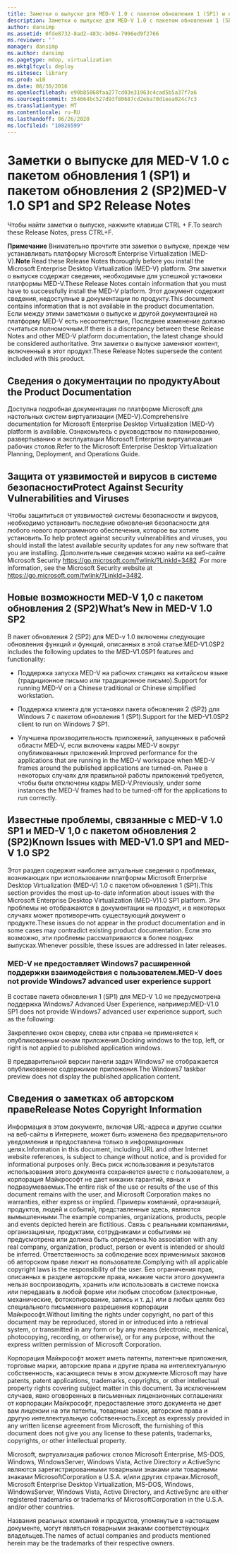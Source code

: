 ```yaml
---
title: Заметки о выпуске для MED-V 1.0 с пакетом обновления 1 (SP1) и пакетом обновления 2 (SP2)
description: Заметки о выпуске для MED-V 1.0 с пакетом обновления 1 (SP1) и пакетом обновления 2 (SP2)
author: dansimp
ms.assetid: 0fde8732-8ad2-483c-b094-7996ed9f2766
ms.reviewer: ''
manager: dansimp
ms.author: dansimp
ms.pagetype: mdop, virtualization
ms.mktglfcycl: deploy
ms.sitesec: library
ms.prod: w10
ms.date: 08/30/2016
ms.openlocfilehash: e90b85068faa277cd03e31963c4cad5b5a37f7a6
ms.sourcegitcommit: 354664bc527d93f80687cd2eba70d1eea024c7c3
ms.translationtype: MT
ms.contentlocale: ru-RU
ms.lasthandoff: 06/26/2020
ms.locfileid: "10826599"
---
```

# <span data-ttu-id="6edd5-103">Заметки о выпуске для MED-V 1.0 с пакетом обновления 1 (SP1) и пакетом обновления 2 (SP2)</span><span class="sxs-lookup"><span data-stu-id="6edd5-103">MED-V 1.0 SP1 and SP2 Release Notes</span></span>


<span data-ttu-id="6edd5-104">Чтобы найти заметки о выпуске, нажмите клавиши CTRL + F.</span><span class="sxs-lookup"><span data-stu-id="6edd5-104">To search these Release Notes, press CTRL+F.</span></span>

<span data-ttu-id="6edd5-105">**Примечание**  Внимательно прочтите эти заметки о выпуске, прежде чем устанавливать платформу Microsoft Enterprise Virtualization (MED-V).</span><span class="sxs-lookup"><span data-stu-id="6edd5-105">**Note** Read these Release Notes thoroughly before you install the Microsoft Enterprise Desktop Virtualization (MED-V) platform.</span></span> <span data-ttu-id="6edd5-106">Эти заметки о выпуске содержат сведения, необходимые для успешной установки платформы MED-V.</span><span class="sxs-lookup"><span data-stu-id="6edd5-106">These Release Notes contain information that you must have to successfully install the MED-V platform.</span></span> <span data-ttu-id="6edd5-107">Этот документ содержит сведения, недоступные в документации по продукту.</span><span class="sxs-lookup"><span data-stu-id="6edd5-107">This document contains information that is not available in the product documentation.</span></span> <span data-ttu-id="6edd5-108">Если между этими заметками о выпуске и другой документацией на платформу MED-V есть несоответствие, Последнее изменение должно считаться полномочным.</span><span class="sxs-lookup"><span data-stu-id="6edd5-108">If there is a discrepancy between these Release Notes and other MED-V platform documentation, the latest change should be considered authoritative.</span></span> <span data-ttu-id="6edd5-109">Эти заметки о выпуске заменяют контент, включенный в этот продукт.</span><span class="sxs-lookup"><span data-stu-id="6edd5-109">These Release Notes supersede the content included with this product.</span></span>

 

## <span data-ttu-id="6edd5-110">Сведения о документации по продукту</span><span class="sxs-lookup"><span data-stu-id="6edd5-110">About the Product Documentation</span></span>


<span data-ttu-id="6edd5-111">Доступна подробная документация по платформе Microsoft для настольных систем виртуализации (MED-V).</span><span class="sxs-lookup"><span data-stu-id="6edd5-111">Comprehensive documentation for Microsoft Enterprise Desktop Virtualization (MED-V) platform is available.</span></span> <span data-ttu-id="6edd5-112">Ознакомьтесь с руководством по планированию, развертыванию и эксплуатации Microsoft Enterprise виртуализация рабочих столов.</span><span class="sxs-lookup"><span data-stu-id="6edd5-112">Refer to the Microsoft Enterprise Desktop Virtualization Planning, Deployment, and Operations Guide.</span></span>

## <span data-ttu-id="6edd5-113">Защита от уязвимостей и вирусов в системе безопасности</span><span class="sxs-lookup"><span data-stu-id="6edd5-113">Protect Against Security Vulnerabilities and Viruses</span></span>


<span data-ttu-id="6edd5-114">Чтобы защититься от уязвимостей системы безопасности и вирусов, необходимо установить последние обновления безопасности для любого нового программного обеспечения, которое вы хотите установить.</span><span class="sxs-lookup"><span data-stu-id="6edd5-114">To help protect against security vulnerabilities and viruses, you should install the latest available security updates for any new software that you are installing.</span></span> <span data-ttu-id="6edd5-115">Дополнительные сведения можно найти на веб-сайте Microsoft Security <https://go.microsoft.com/fwlink/?LinkId=3482> .</span><span class="sxs-lookup"><span data-stu-id="6edd5-115">For more information, see the Microsoft Security website at <https://go.microsoft.com/fwlink/?LinkId=3482>.</span></span>

## <a href="" id="what-s-new-in-med-v-1-0-sp2"></a><span data-ttu-id="6edd5-116">Новые возможности MED-V 1,0 с пакетом обновления 2 (SP2)</span><span class="sxs-lookup"><span data-stu-id="6edd5-116">What’s New in MED-V 1.0 SP2</span></span>


<span data-ttu-id="6edd5-117">В пакет обновления 2 (SP2) для MED-v 1.0 включены следующие обновления функций и функций, описанных в этой статье:</span><span class="sxs-lookup"><span data-stu-id="6edd5-117">MED-V1.0SP2 includes the following updates to the MED-V1.0SP1 features and functionality:</span></span>

-   <span data-ttu-id="6edd5-118">Поддержка запуска MED-V на рабочих станциях на китайском языке (традиционное письмо или традиционное письмо).</span><span class="sxs-lookup"><span data-stu-id="6edd5-118">Support for running MED-V on a Chinese traditional or Chinese simplified workstation.</span></span>

-   <span data-ttu-id="6edd5-119">Поддержка клиента для установки пакета обновления 2 (SP2) для Windows 7 с пакетом обновления 1 (SP1).</span><span class="sxs-lookup"><span data-stu-id="6edd5-119">Support for the MED-V1.0SP2 client to run on Windows 7 SP1.</span></span>

-   <span data-ttu-id="6edd5-120">Улучшена производительность приложений, запущенных в рабочей области MED-V, если включены кадры MED-V вокруг опубликованных приложений.</span><span class="sxs-lookup"><span data-stu-id="6edd5-120">Improved performance for the applications that are running in the MED-V workspace when MED-V frames around the published applications are turned-on.</span></span> <span data-ttu-id="6edd5-121">Ранее в некоторых случаях для правильной работы приложений требуется, чтобы были отключены кадры MED-V.</span><span class="sxs-lookup"><span data-stu-id="6edd5-121">Previously, under some instances the MED-V frames had to be turned-off for the applications to run correctly.</span></span>

## <span data-ttu-id="6edd5-122">Известные проблемы, связанные с MED-V 1.0 SP1 и MED-V 1,0 с пакетом обновления 2 (SP2)</span><span class="sxs-lookup"><span data-stu-id="6edd5-122">Known Issues with MED-V1.0 SP1 and MED-V 1.0 SP2</span></span>


<span data-ttu-id="6edd5-123">Этот раздел содержит наиболее актуальные сведения о проблемах, возникающих при использовании платформы Microsoft Enterprise Desktop Virtualization (MED-V) 1.0 с пакетом обновления 1 (SP1).</span><span class="sxs-lookup"><span data-stu-id="6edd5-123">This section provides the most up-to-date information about issues with the Microsoft Enterprise Desktop Virtualization (MED-V)1.0 SP1 platform.</span></span> <span data-ttu-id="6edd5-124">Эти проблемы не отображаются в документации на продукт, и в некоторых случаях может противоречить существующий документ о продукте.</span><span class="sxs-lookup"><span data-stu-id="6edd5-124">These issues do not appear in the product documentation and in some cases may contradict existing product documentation.</span></span> <span data-ttu-id="6edd5-125">Если это возможно, эти проблемы рассматриваются в более поздних выпусках.</span><span class="sxs-lookup"><span data-stu-id="6edd5-125">Whenever possible, these issues are addressed in later releases.</span></span>

### <span data-ttu-id="6edd5-126">MED-V не предоставляет Windows7 расширенной поддержки взаимодействия с пользователем.</span><span class="sxs-lookup"><span data-stu-id="6edd5-126">MED-V does not provide Windows7 advanced user experience support</span></span>

<span data-ttu-id="6edd5-127">В составе пакета обновления 1 (SP1) для MED-V 1.0 не предусмотрена поддержка Windows7 Advanced User Experience, например:</span><span class="sxs-lookup"><span data-stu-id="6edd5-127">MED-V1.0 SP1 does not provide Windows7 advanced user experience support, such as the following:</span></span>

<span data-ttu-id="6edd5-128">Закрепление окон сверху, слева или справа не применяется к опубликованным окнам приложения.</span><span class="sxs-lookup"><span data-stu-id="6edd5-128">Docking windows to the top, left, or right is not applied to published application windows.</span></span>

<span data-ttu-id="6edd5-129">В предварительной версии панели задач Windows7 не отображается опубликованное содержимое приложения.</span><span class="sxs-lookup"><span data-stu-id="6edd5-129">The Windows7 taskbar preview does not display the published application content.</span></span>

## <span data-ttu-id="6edd5-130">Сведения о заметках об авторском праве</span><span class="sxs-lookup"><span data-stu-id="6edd5-130">Release Notes Copyright Information</span></span>


<span data-ttu-id="6edd5-131">Информация в этом документе, включая URL-адреса и другие ссылки на веб-сайты в Интернете, может быть изменена без предварительного уведомления и предоставлена только в информационных целях.</span><span class="sxs-lookup"><span data-stu-id="6edd5-131">Information in this document, including URL and other Internet website references, is subject to change without notice, and is provided for informational purposes only.</span></span> <span data-ttu-id="6edd5-132">Весь риск использования и результатов использования этого документа сохраняется вместе с пользователем, а корпорация Майкрософт не дает никаких гарантий, явных и подразумеваемых.</span><span class="sxs-lookup"><span data-stu-id="6edd5-132">The entire risk of the use or results of the use of this document remains with the user, and Microsoft Corporation makes no warranties, either express or implied.</span></span> <span data-ttu-id="6edd5-133">Примеры компаний, организаций, продуктов, людей и событий, представленные здесь, являются вымышленными.</span><span class="sxs-lookup"><span data-stu-id="6edd5-133">The example companies, organizations, products, people and events depicted herein are fictitious.</span></span> <span data-ttu-id="6edd5-134">Связь с реальными компаниями, организациями, продуктами, сотрудниками и событиями не предусмотрена или должна быть определена.</span><span class="sxs-lookup"><span data-stu-id="6edd5-134">No association with any real company, organization, product, person or event is intended or should be inferred.</span></span> <span data-ttu-id="6edd5-135">Ответственность за соблюдение всех применимых законов об авторском праве лежит на пользователе.</span><span class="sxs-lookup"><span data-stu-id="6edd5-135">Complying with all applicable copyright laws is the responsibility of the user.</span></span> <span data-ttu-id="6edd5-136">Без ограничения прав, описанных в разделе авторские права, никакие части этого документа нельзя воспроизводить, хранить или использовать в системе поиска или передавать в любой форме или любым способом (электронные, механические, фотокопирование, запись и т. д.) или в любых целях без специального письменного разрешения корпорации Майкрософт.</span><span class="sxs-lookup"><span data-stu-id="6edd5-136">Without limiting the rights under copyright, no part of this document may be reproduced, stored in or introduced into a retrieval system, or transmitted in any form or by any means (electronic, mechanical, photocopying, recording, or otherwise), or for any purpose, without the express written permission of Microsoft Corporation.</span></span>

<span data-ttu-id="6edd5-137">Корпорация Майкрософт может иметь патенты, патентные приложения, торговые марки, авторские права и другие права на интеллектуальную собственность, касающиеся темы в этом документе.</span><span class="sxs-lookup"><span data-stu-id="6edd5-137">Microsoft may have patents, patent applications, trademarks, copyrights, or other intellectual property rights covering subject matter in this document.</span></span> <span data-ttu-id="6edd5-138">За исключением случаев, явно оговоренных в письменных лицензионных соглашениях от корпорации Майкрософт, предоставление этого документа не дает вам лицензии на эти патенты, товарные знаки, авторские права и другую интеллектуальную собственность.</span><span class="sxs-lookup"><span data-stu-id="6edd5-138">Except as expressly provided in any written license agreement from Microsoft, the furnishing of this document does not give you any license to these patents, trademarks, copyrights, or other intellectual property.</span></span>



<span data-ttu-id="6edd5-139">Microsoft, виртуализация рабочих столов Microsoft Enterprise, MS-DOS, Windows, WindowsServer, Windows Vista, Active Directory и ActiveSync являются зарегистрированными товарными знаками или товарными знаками MicrosoftCorporation в U.S.A. и/или других странах.</span><span class="sxs-lookup"><span data-stu-id="6edd5-139">Microsoft, Microsoft Enterprise Desktop Virtualization, MS-DOS, Windows, WindowsServer, Windows Vista, Active Directory, and ActiveSync are either registered trademarks or trademarks of MicrosoftCorporation in the U.S.A. and/or other countries.</span></span>

<span data-ttu-id="6edd5-140">Названия реальных компаний и продуктов, упомянутые в настоящем документе, могут являться товарными знаками соответствующих владельцев.</span><span class="sxs-lookup"><span data-stu-id="6edd5-140">The names of actual companies and products mentioned herein may be the trademarks of their respective owners.</span></span>

 

 





